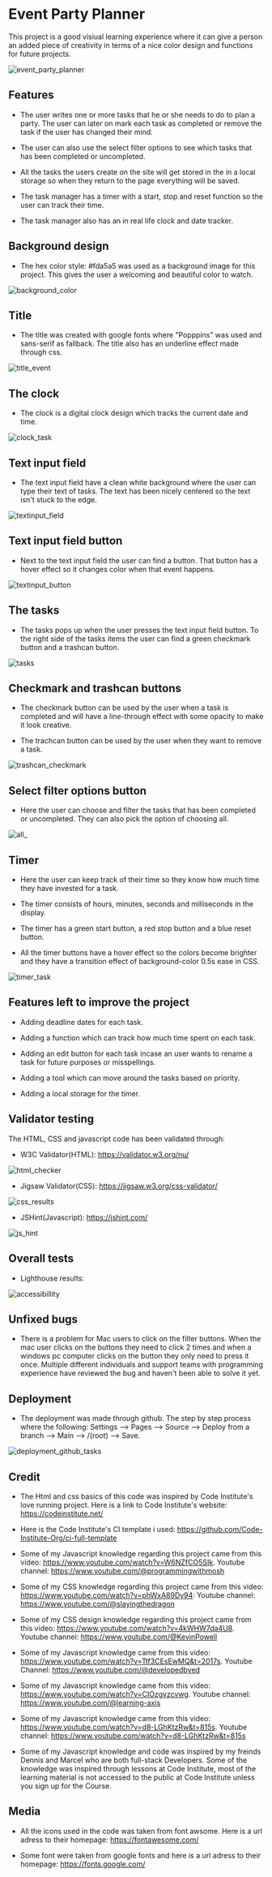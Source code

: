 # Event Party Planner

This project is a good visiual learning experience where it can give a person an added piece of creativity in terms of a nice color design and functions for future projects. 

![event_party_planner](./assets/images/event.party.planner.png)

## Features

* The user writes one or more tasks that he or she needs to do to plan a party. The user can later on mark each task as completed or remove the task if the user has changed their mind. 

* The user can also use the select filter options to see which tasks that has been completed or uncompleted. 

* All the tasks the users create on the site will get stored in the in a local storage so when they return to the page everything will be saved. 

* The task manager has a timer with a start, stop and reset function so the user can track their time. 

* The task manager also has an in real life clock and date tracker.

## Background design

* The hex color style: #fda5a5 was used as a background image for this project. This gives the user a welcoming and beautiful color to watch.

![background_color](./assets/images/background_color.png)

## Title

* The title was created with google fonts where "Popppins" was used and sans-serif as fallback. The title also has an underline effect made through css.

![title_event](./assets/images/title_event.png)

## The clock

* The clock is a digital clock design which tracks the current date and time.

![clock_task](./assets/images/clock_event.png)

## Text input field

* The text input field have a clean white background where the user can type their text of tasks. The text has been nicely centered so the text isn't stuck to the edge.

![textinput_field](./assets/images/text_input_event.png)

## Text input field button

* Next to the text input field the user can find a button. That button has a hover effect so it changes color when that event happens.

![textinput_button](./assets/images/text_input_button_event.png)

## The tasks

* The tasks pops up when the user presses the text input field button. To the right side of the tasks items the user can find a green checkmark button and a trashcan button.

![tasks](./assets/images/tasks_event.png)

## Checkmark and trashcan buttons

* The checkmark button can be used by the user when a task is completed and will have a line-through effect with some opacity to make it look creative.

* The trachcan button can be used by the user when they want to remove a task.

![trashcan_checkmark](./assets/images/buttons_event.png)

## Select filter options button

* Here the user can choose and filter the tasks that has been completed or uncompleted. They can also pick the option of choosing all.

![all_](./assets/images/all_event.png)

## Timer

* Here the user can keep track of their time so they know how much time they have invested for a task.

* The timer consists of hours, minutes, seconds and milliseconds in the display.

* The timer has a green start button, a red stop button and a blue reset button.

* All the timer buttons have a hover effect so the colors become brighter and they have a transition effect of background-color 0.5s ease in CSS.

![timer_task](./assets/images/timer_event.png)

## Features left to improve the project

* Adding deadline dates for each task.

* Adding a function which can track how much time spent on each task.

* Adding an edit button for each task incase an user wants to rename a task for future purposes or misspellings.

* Adding a tool which can move around the tasks based on priority.

* Adding a local storage for the timer.

## Validator testing

The HTML, CSS and javascript code has been validated through:

* W3C Validator(HTML): https://validator.w3.org/nu/

![html_checker](./assets/images/html%20checkerrr.png)

* Jigsaw Validator(CSS): https://jigsaw.w3.org/css-validator/

![css_results](./assets/images/css_checker.png)

* JSHint(Javascript): https://jshint.com/

![js_hint](./assets/images/js_hintttt.png)

## Overall tests

* Lighthouse results:

![accessibillity](./assets/images/lighthouse_event.png)

## Unfixed bugs

* There is a problem for Mac users to click on the filter buttons. When the mac user clicks on the buttons they need to click 2 times and when a windows pc computer clicks on the button they only need to press it once. Multiple different individuals and support teams with programming experience have reviewed the bug and haven't been able to solve it yet.

## Deployment

* The deployment was made through github. The step by step process where the following: Settings --> Pages --> Source --> Deploy from a branch --> Main --> /(root) --> Save.

![deployment_github_tasks](./assets/images/deployment_github_tasks.png)

## Credit

* The Html and css basics of this code was inspired by Code Institute's love running project. Here is a link to Code Institute's website: https://codeinstitute.net/

* Here is the Code Institute's CI template i used: https://github.com/Code-Institute-Org/ci-full-template

* Some of my Javascript knowledge regarding this project came from this video: https://www.youtube.com/watch?v=W6NZfCO5SIk. Youtube channel: https://www.youtube.com/@programmingwithmosh

* Some of my CSS knowledge regarding this project came from this video: https://www.youtube.com/watch?v=phWxA89Dy94: Youtube channel: https://www.youtube.com/@slayingthedragon

* Some of my CSS design knowledge regarding this project came from this video: https://www.youtube.com/watch?v=4kWHW7da4U8. Youtube channel: https://www.youtube.com/@KevinPowell

* Some of my Javascript knowledge came from this video: https://www.youtube.com/watch?v=Ttf3CEsEwMQ&t=2017s. Youtube Channel: https://www.youtube.com/@developedbyed

* Some of my Javascript knowledge came from this video: https://www.youtube.com/watch?v=CIOzgvzcvwg. Youtube channel: https://www.youtube.com/@learning-axis

* Some of my Javascript knowledge came from this video: https://www.youtube.com/watch?v=d8-LGhKtzRw&t=815s. Youtube channel: https://www.youtube.com/watch?v=d8-LGhKtzRw&t=815s

* Some of my Javascript knowledge and code was inspired by my freinds Dennis and Marcel who are both full-stack Developers. Some of the knowledge was inspired through lessons at Code Institute, most of the learning material is not accessed to the public at Code Institute unless you sign up for the Course.


## Media

* All the icons used in the code was taken from font awsome. Here is a url adress to their homepage: https://fontawesome.com/


* Some font were taken from google fonts and here is a url adress to their homepage: https://fonts.google.com/